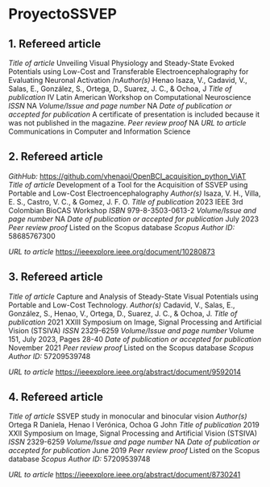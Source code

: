 # ProyectoSSVEP

## 1.	Refereed article
*Title of article* 	Unveiling Visual Physiology and Steady-State Evoked Potentials using Low-Cost and Transferable Electroencephalography for Evaluating Neuronal Activation
/n*Author(s)* 	Henao Isaza, V., Cadavid, V., Salas, E., González, S., Ortega, D., Suarez, J. C., & Ochoa, J
*Title of publication* 	IV Latin American Workshop on Computational Neuroscience
*ISSN*	NA
*Volume/Issue and page number* 	NA
*Date of publication or accepted for publication* 	A certificate of presentation is included because it was not published in the magazine.
*Peer review proof* 	NA
*URL to article* 	Communications in Computer and Information Science

## 2.	Refereed article
*GithHub:* https://github.com/vhenaoi/OpenBCI_acquisition_python_ViAT
*Title of article* 	Development of a Tool for the Acquisition of SSVEP using Portable and Low-Cost Electroencephalography
*Author(s)* 	Isaza, V. H., Villa, E. S., Castro, V. C., & Gomez, J. F. O.
*Title of publication* 	2023 IEEE 3rd Colombian BioCAS Workshop
*ISBN*	979-8-3503-0613-2
*Volume/Issue and page number* 	NA
*Date of publication or accepted for publication* 	July 2023
*Peer review proof* 	Listed on the Scopus database
*Scopus Author ID:* 58685767300

*URL to article* 	https://ieeexplore.ieee.org/document/10280873

## 3.	Refereed article
*Title of article* 	Capture and Analysis of Steady-State Visual Potentials using Portable and Low-Cost Technology.
*Author(s)* 	Cadavid, V., Salas, E., González, S., Henao, V., Ortega, D., Suarez, J. C., & Ochoa, J.
*Title of publication* 	2021 XXIII Symposium on Image, Signal Processing and Artificial Vision (STSIVA)
*ISSN* 	2329-6259
*Volume/Issue and page number* 	Volume 151, July 2023, Pages 28-40
*Date of publication or accepted for publication* 	November 2021
*Peer review proof* 	Listed on the Scopus database
*Scopus Author ID:* 57209539748

*URL to article* 	https://ieeexplore.ieee.org/abstract/document/9592014

## 4.	Refereed article
*Title of article* 	SSVEP study in monocular and binocular vision
*Author(s)* 	Ortega R Daniela, Henao I Verónica, Ochoa G John
*Title of publication* 	2019 XXII Symposium on Image, Signal Processing and Artificial Vision (STSIVA)
*ISSN* 	2329-6259
*Volume/Issue and page number* 	NA
*Date of publication or accepted for publication* 	June 2019
*Peer review proof* 	Listed on the Scopus database
*Scopus Author ID:* 57209539748

*URL to article* 	https://ieeexplore.ieee.org/abstract/document/8730241

